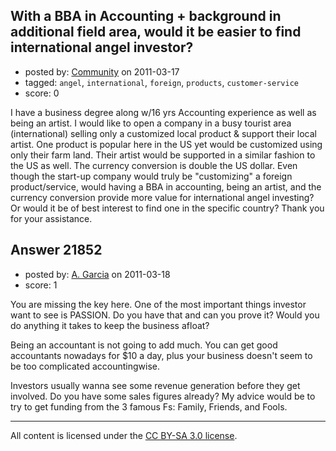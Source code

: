 ## With a BBA in Accounting + background in additional field area, would it be easier to find international angel investor?

- posted by: [Community](https://stackexchange.com/users/-1/-1-community) on 2011-03-17
- tagged: `angel`, `international`, `foreign`, `products`, `customer-service`
- score: 0

I have a business degree along w/16 yrs Accounting experience as well as being an artist.  I would like to open a company in a busy tourist area (international) selling only a customized local product & support their local artist.  One product is popular here in the US yet would be customized using only their farm land.  Their artist would be supported in a similar fashion to the US as well.  The currency conversion is double the US dollar.  Even though the start-up company would truly be "customizing" a foreign product/service, would having a BBA in accounting, being an artist, and the currency conversion provide more value for international angel investing?  Or would it be of best interest to find one in the specific country?  Thank you for your assistance.


## Answer 21852

- posted by: [A. Garcia](https://stackexchange.com/users/-1/1659-a-garcia) on 2011-03-18
- score: 1

You are missing the key here. One of the most important things investor want to see is PASSION. Do you have that and can you prove it? Would you do anything it takes to keep the business afloat? 

Being an accountant is not going to add much. You can get good accountants nowadays for $10 a day, plus your business doesn't seem to be too complicated accountingwise. 

Investors usually wanna see some revenue generation before they get involved. Do you have some sales figures already? My advice would be to try to get funding from the 3 famous Fs: Family, Friends, and Fools. 





---

All content is licensed under the [CC BY-SA 3.0 license](https://creativecommons.org/licenses/by-sa/3.0/).
